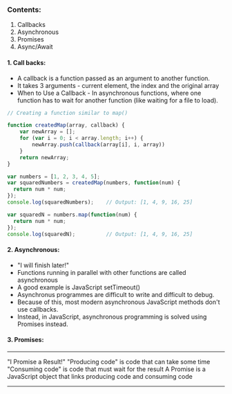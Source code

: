 ### Contents:
1. Callbacks
2. Asynchronous
3. Promises
4. Async/Await

#### 1. Call backs:
* A callback is a function passed as an argument to another function.
* It takes 3 arguments - current element, the index and the original array
* When to Use a Callback - In asynchronous functions, where one function has to wait for another function (like waiting for a file to load).

```js
// Creating a function similar to map()

function createdMap(array, callback) {
    var newArray = [];
    for (var i = 0; i < array.length; i++) {
        newArray.push(callback(array[i], i, array))
    }
    return newArray;
}

var numbers = [1, 2, 3, 4, 5];
var squaredNumbers = createdMap(numbers, function(num) {
  return num * num;
});
console.log(squaredNumbers);    // Output: [1, 4, 9, 16, 25]

var squaredN = numbers.map(function(num) {
  return num * num;
});
console.log(squaredN);          // Output: [1, 4, 9, 16, 25]
```

#### 2. Asynchronous:
* "I will finish later!"
* Functions running in parallel with other functions are called asynchronous
* A good example is JavaScript setTimeout()
* Asynchronus programmes are difficult to write and difficult to debug.
* Because of this, most modern asynchronous JavaScript methods don't use callbacks.
* Instead, in JavaScript, asynchronous programming is solved using Promises instead.

#### 3. Promises:

---

"I Promise a Result!"
"Producing code" is code that can take some time
"Consuming code" is code that must wait for the result
A Promise is a JavaScript object that links producing code and consuming code

---



